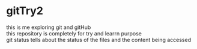 # gitTry2
this is me exploring git and gitHub
<br>
this repository is completely for try and learrn purpose
<br>
git status tells about the status of the files and the content being accessed
 
